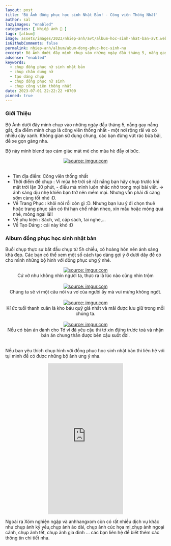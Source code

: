 ```yaml
---
layout: post
title: 'Bộ Ảnh đồng phục học sinh Nhật Bản! - Công viên Thống Nhất'
author: sal
lazyimages: "enabled"
categories: [ Nhiếp ảnh 📸 ]
tags: [album]
image: assets/images/2023/nhiep-anh/avt/album-hoc-sinh-nhat-ban-avt.webp
isGithubComments: false
permalink: nhiep-anh/album/abum-dong-phuc-hoc-sinh-nu
excerpt: Bộ Ảnh dưới đây mình chụp vào những ngày đầu tháng 5, nắng gay nắng gắt, địa điểm mình chụp là công viên thống nhất - một nơi rộng rãi và có nhiều cây xanh. Không gian sử dụng chung, các bạn đừng vứt rác bừa bãi, để xe gọn gàng nha.
adsense: "enabled"
keywords:
  - chụp đồng phục nữ sinh nhật bản
  - chụp chân dung nữ
  - tạo dáng chụp
  - chụp đồng phục nữ sinh
  - chụp công viên thống nhất
date: 2023-07-01 22:22:22 +0700
pinned: true
---
```


### Giới Thiệu

Bộ Ảnh dưới đây mình chụp vào những ngày đầu tháng 5, nắng gay nắng gắt, địa điểm mình chụp là công viên thống nhất - một nơi rộng rãi và có nhiều cây xanh. Không gian sử dụng chung, các bạn đừng vứt rác bừa bãi, để xe gọn gàng nha.

Bộ này mình blend tạo cảm giác mát mẻ cho mùa hè đầy oi bức.

<div class="content" style="text-align:center; ">
<a href="https://imgur.com/UaP5BJi"><img src="https://i.imgur.com/UaP5BJi.jpg" title="source: imgur.com" /></a>
</div><br>

+ Tìm địa điểm: Công viên thống nhất
+ Thời điểm để chụp : Vì mùa hè trời sẽ rất nắng bạn hãy chụp trước khi mặt trời lặn 30 phút, - điều mà mình luôn nhắc nhở trong mọi bài viết. -> ánh sáng dịu nhẹ khiến bạn trở nên mềm mại. Nhưng vẫn phải đi càng sớm càng tốt nhé :D.
+ Về Trang Phục : khỏi nói rồi còn gì :D. Nhưng bạn lưu ý đi chọn thuê hoặc trang phục sẵn có thì hạn chế nhăn nheo, xỉn mầu hoặc mỏng quá nhé, mỏng ngại lắ!!
+ Về phụ kiện : Sách, vở, cặp sách, tai nghe,...
+ Về Tạo Dáng :  cái này khó :D

### Album đồng phục học sinh nhật bản
Buổi chụp thực sự bắt đầu chụp từ 5h chiều, có hoàng hôn nên ánh sáng khá đẹp.
Các bạn có thể xem một số cách tạo dáng gợi ý ở dưới dây để có cho mình những bộ hình với đồng phục ưng ý nhé.

<div class="content" style="text-align:center; ">
<a href="https://imgur.com/XpNo87K"><img src="https://i.imgur.com/XpNo87K.jpg" title="source: imgur.com" /></a><br>Cứ vờ như không nhìn người ta, thực ra là lúc nào cũng nhìn trộm
</div><br>
<div class="content" style="text-align:center; ">
<a href="https://imgur.com/7VnZq4J"><img src="https://i.imgur.com/7VnZq4J.jpg" title="source: imgur.com" /></a><br>Chúng ta sẽ vì một câu nói vu vơ của người ấy mà vui mừng không ngớt.
</div><br>
<div class="content" style="text-align:center; ">
<a href="https://imgur.com/YKJ3w87"><img src="https://i.imgur.com/YKJ3w87.jpg" title="source: imgur.com" /></a><br>Kí ức tuổi thanh xuân là kho báu quý giá nhất và mãi được lưu giữ trong mỗi chúng ta.
</div><br>
<div class="content" style="text-align:center; ">
<a href="https://imgur.com/aNLUrmu"><img src="https://i.imgur.com/aNLUrmu.jpg" title="source: imgur.com" /></a><br>Nếu có bản án dành cho Tớ vì đã yêu cậu thì tớ xin đứng trước toà và nhận bản án chung thân được bên cậu suốt đời.
</div><br>

Nếu bạn yêu thích chụp hình với đồng phục học sinh nhật bản thì liên hệ với tụi mình để có được những bộ ảnh ưng ý nha.

<div class="content" style="text-align:center; ">
<iframe src="https://assets.pinterest.com/ext/embed.html?id=691513717810524590" height="473" width="236" frameborder="0" scrolling="no" ></iframe>
</div>

Ngoài ra Xóm nghiện ngập và anhhangxom còn có rất nhiều dịch vụ khác như chụp ảnh kỷ yếu,chụp ảnh áo dài, chụp ảnh cúc họa mi,chụp ảnh ngoại cảnh, chụp ảnh tết, chụp ảnh gia đình … các bạn liên hệ để biết thêm các thông tin chi tiết nha.
